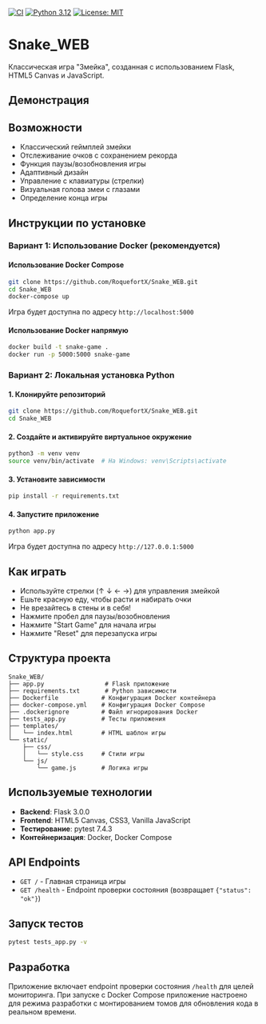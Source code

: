 [![CI](https://github.com/RoquefortX/Snake_WEB/actions/workflows/ci.yml/badge.svg?branch=main)](https://github.com/RoquefortX/Snake_WEB/actions/workflows/ci.yml)
[![Python 3.12](https://img.shields.io/badge/python-3.12-blue?logo=python)](#)
[![License: MIT](https://img.shields.io/badge/License-MIT-yellow.svg)](LICENSE)
# Snake_WEB

Классическая игра "Змейка", созданная с использованием Flask, HTML5 Canvas и JavaScript.

## Демонстрация

<!-- Место для GIF с демонстрацией игры -->
<!-- ![Demo](demo.gif) -->

## Возможности

- Классический геймплей змейки
- Отслеживание очков с сохранением рекорда
- Функция паузы/возобновления игры
- Адаптивный дизайн
- Управление с клавиатуры (стрелки)
- Визуальная голова змеи с глазами
- Определение конца игры

## Инструкции по установке

### Вариант 1: Использование Docker (рекомендуется)

#### Использование Docker Compose

```bash
git clone https://github.com/RoquefortX/Snake_WEB.git
cd Snake_WEB
docker-compose up
```

Игра будет доступна по адресу `http://localhost:5000`

#### Использование Docker напрямую

```bash
docker build -t snake-game .
docker run -p 5000:5000 snake-game
```

### Вариант 2: Локальная установка Python

#### 1. Клонируйте репозиторий

```bash
git clone https://github.com/RoquefortX/Snake_WEB.git
cd Snake_WEB
```

#### 2. Создайте и активируйте виртуальное окружение

```bash
python3 -m venv venv
source venv/bin/activate  # На Windows: venv\Scripts\activate
```

#### 3. Установите зависимости

```bash
pip install -r requirements.txt
```

#### 4. Запустите приложение

```bash
python app.py
```

Игра будет доступна по адресу `http://127.0.0.1:5000`

## Как играть

- Используйте стрелки (↑ ↓ ← →) для управления змейкой
- Ешьте красную еду, чтобы расти и набирать очки
- Не врезайтесь в стены и в себя!
- Нажмите пробел для паузы/возобновления
- Нажмите "Start Game" для начала игры
- Нажмите "Reset" для перезапуска игры

## Структура проекта

```
Snake_WEB/
├── app.py                 # Flask приложение
├── requirements.txt       # Python зависимости
├── Dockerfile            # Конфигурация Docker контейнера
├── docker-compose.yml    # Конфигурация Docker Compose
├── .dockerignore         # Файл игнорирования Docker
├── tests_app.py          # Тесты приложения
├── templates/
│   └── index.html        # HTML шаблон игры
└── static/
    ├── css/
    │   └── style.css     # Стили игры
    └── js/
        └── game.js       # Логика игры
```

## Используемые технологии

- **Backend**: Flask 3.0.0
- **Frontend**: HTML5 Canvas, CSS3, Vanilla JavaScript
- **Тестирование**: pytest 7.4.3
- **Контейнеризация**: Docker, Docker Compose

## API Endpoints

- `GET /` - Главная страница игры
- `GET /health` - Endpoint проверки состояния (возвращает `{"status": "ok"}`)

## Запуск тестов

```bash
pytest tests_app.py -v
```

## Разработка

Приложение включает endpoint проверки состояния `/health` для целей мониторинга. При запуске с Docker Compose приложение настроено для режима разработки с монтированием томов для обновления кода в реальном времени.
